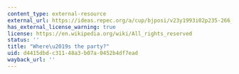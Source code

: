 ```yaml
---
content_type: external-resource
external_url: https://ideas.repec.org/a/cup/bjposi/v23y1993i02p235-266_00.html
has_external_license_warning: true
license: https://en.wikipedia.org/wiki/All_rights_reserved
status: ''
title: "Where\u2019s the party?"
uid: d4415dbd-c311-48a3-b07a-0452b4df7ead
wayback_url: ''
---
```

